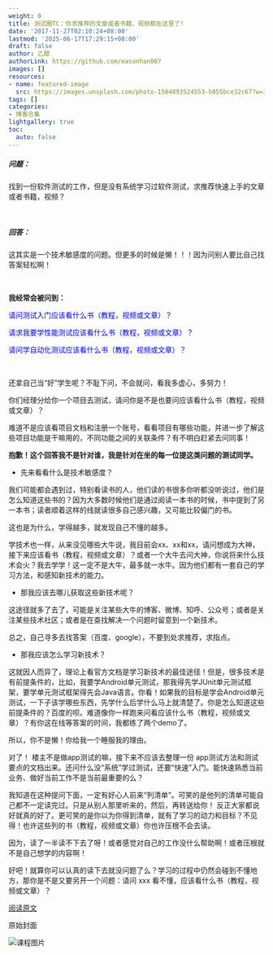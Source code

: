 ```yaml
---
weight: 0
title: 测试圈TC：你求推荐的文章或者书籍，视频都在这里了!
date: '2017-11-27T02:10:24+08:00'
lastmod: '2025-06-17T17:29:15+08:00'
draft: false
author: 乙醇
authorLink: https://github.com/easonhan007
images: []
resources:
- name: featured-image
  src: https://images.unsplash.com/photo-1504893524553-b855bce32c67?w=300
tags: []
categories:
- 博客合集
lightgallery: true
toc:
  auto: false
---
```





##### 问题：

找到一份软件测试的工作，但是没有系统学习过软件测试，求推荐快速上手的文章或者书籍，视频？

<br>

##### 回答：

这其实是一个技术敏感度的问题。但更多的时候是懒！！！因为问别人要比自己找答案轻松啊！

<br>

__我经常会被问到：__

<font color='blue'>

请问测试入门应该看什么书（教程，视频或文章）？

请求我要学性能测试应该看什么书（教程，视频或文章）？

请问学自动化测试应该看什么书（教程，视频或文章）？

</font>

<br>

还拿自己当“好”学生呢？不耻下问，不会就问，看我多虚心，多努力！

你们经理分给你一个项目去测试，请问你是不是也要问应该看什么书（教程，视频或文章）？

难道不是应该看项目文档和注册一个账号，看看项目有哪些功能，并进一步了解这些项目功能是干嘛用的，不同功能之间的关联条件？有不明白赶紧去问同事！

__抱歉！这个回答我不是针对谁，我是针对在坐的每一位提这类问题的测试同学。__


* 先来看看什么是技术敏感度？

我们可能都会遇到过，特别看读书的人，他们读的书很多你听都没听说过，他们是怎么知道这些书的？因为大多数时候他们是通过阅读一本书的时候，书中提到了另一本书；读者顺着这样的线就读很多自己感兴趣，又可能比较偏门的书。

这也是为什么，学得越多，就发现自己不懂的越多。

学技术也一样，从来没见哪些大牛说，我目前会xx、xx和xx，请问想成为大神，接下来应该看书（教程，视频或文章）？或者一个大牛去问大神，你说将来什么技术会火？我去学学！这一定不是大牛，最多就一水牛。因为他们都有一套自己的学习方法，和感知新技术的能力。

* 那我应该去哪儿获取这些新技术呢？

这途径就多了去了，可能是关注某些大牛的博客、微博、知呼、公众号；或者是关注某些技术社区；或者是在查找解决一个问题时留意到一个新技术。

总之，自己寻多去找答案（百度、google），不要到处求推荐，求指点。

* 那我应该怎么学习新技术？

这就因人而异了，理论上看官方文档是学习新技术的最佳途径！但是，很多技术是有前提条件的，比如，我要学Android单元测试，那我得先学JUnit单元测试框架，要学单元测试框架得先会Java语言。你看！如果我的目标是学会Android单元测试，一下子该学哪些东西，先学什么后学什么马上就清楚了。你是怎么知道这些前提条件的？百度的呗。难道像你一样跑来问看应该什么书（教程，视频或文章）？有你这在线等答案的时间，我都练了两个demo了。

所以，你不是懒！你给我一个睡服我的理由。

对了！ 楼主不是做app测试的嘛，接下来不应该去整理一份 app测试方法和测试要点的文档出来。还问什么没“系统”学过测试，还要“快速”入门。能快速熟悉当前业务、做好当前工作不是当前最重要的么？

我知道在这种提问下面，一定有好心人前来“列清单”。可笑的是他列的清单可能自己都不一定读完过。只是从别人那里听来的，然后，再转送给你！ 反正大家都说好就真的好了。更可笑的是你以为你得到清单，就有了学习的动力和目标？不见得！也许这些列的书（教程，视频或文章）你也许压根不会去读。

因为，读了一半读不下去了呀！或者感觉对自己的工作没什么帮助啊！或者压根就不是自己想学的内容啊！

好吧！就算你可以认真的读下去就没问题了么？学习的过程中仍然会碰到不懂地方，那你是不是又要另开一个问题：请问 xxx 看不懂，应该看什么书（教程，视频或文章）？


[阅读原文](https://www.zhihu.com/question/68341783/answer/263868369)




原始封面

![课程图片](https://images.unsplash.com/photo-1504893524553-b855bce32c67?w=300)

